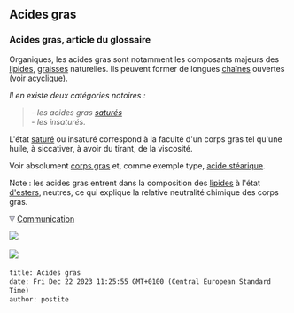 ## Acides gras
### Acides gras, article du glossaire
 Organiques, les acides gras sont notamment les composants majeurs des [lipides](lipide.html), [graisses](gras.html) naturelles. Ils peuvent former de longues [chaînes](chaine.html) ouvertes (voir [acyclique](acyclique.html)).

_Il en existe deux catégories notoires :_

> _\- les acides gras [saturés  
> ](saturation.html)\- les insaturés._

L'état [saturé](saturation.html) ou insaturé correspond à la faculté d'un corps gras tel qu'une huile, à siccativer, à avoir du tirant, de la viscosité.

Voir absolument [corps gras](gras.html#corpsgras) et, comme exemple type, [acide stéarique](steariqueacide.html).

Note : les acides gras entrent dans la composition des [lipides](lipide.html) à l'état [d'esters](ester.html), neutres, ce qui explique la relative neutralité chimique des corps gras.



![](images/flechebas.gif) [Communication](http://www.artrealite.com/annonceurs.htm) 

[![](https://cbonvin.fr/sites/regie.artrealite.com/visuels/campagne1.png)](index-2.html#20131014)

![](https://cbonvin.fr/sites/regie.artrealite.com/visuels/campagne2.png)
```
title: Acides gras
date: Fri Dec 22 2023 11:25:55 GMT+0100 (Central European Standard Time)
author: postite
```
